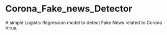 # Corona_Fake_news_Detector
A simple Logistic Regression model to detect Fake News related to Corona Virus.
